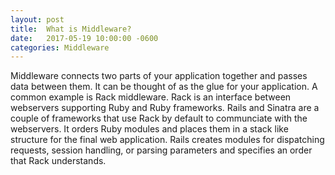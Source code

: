 ```yaml
---
layout: post
title:  What is Middleware?
date:   2017-05-19 10:00:00 -0600
categories: Middleware
---
```


Middleware connects two parts of your application together and passes data between them. It can be thought of as the glue for your application. A common example is Rack middleware. Rack is an interface between webservers supporting Ruby and Ruby frameworks. Rails and Sinatra are a couple of frameworks that use Rack by default to communciate with the webservers. It orders Ruby modules and places them in a stack like structure for the final web application. Rails creates modules for dispatching requests, session handling, or parsing parameters and specifies an order that Rack understands. 

